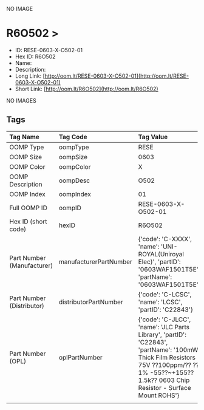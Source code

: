 


  
NO IMAGE  
# R6O502 > 

- ID: RESE-0603-X-O502-01
- Hex ID: R6O502
- Name: 
- Description: 
- Long Link: [http://oom.lt/RESE-0603-X-O502-01](http://oom.lt/RESE-0603-X-O502-01)
- Short Link: [http://oom.lt/R6O502](http://oom.lt/R6O502)
  
NO IMAGES  
## Tags
  

|Tag Name|Tag Code|Tag Value|
| :--- | :--- | :--- |
|OOMP Type|oompType|RESE|
|OOMP Size|oompSize|0603|
|OOMP Color|oompColor|X|
|OOMP Description|oompDesc|O502|
|OOMP Index|oompIndex|01|
|Full OOMP ID|oompID|RESE-0603-X-O502-01|
|Hex ID (short code)|hexID|R6O502|
|Part Number (Manufacturer)|manufacturerPartNumber|{'code': 'C-XXXX', 'name': 'UNI-ROYAL(Uniroyal Elec)', 'partID': '0603WAF1501T5E', 'partName': '0603WAF1501T5E'}|
|Part Number (Distributor)|distributorPartNumber|{'code': 'C-LCSC', 'name': 'LCSC', 'partID': 'C22843'}|
|Part Number (OPL)|oplPartNumber|{'code': 'C-JLCC', 'name': 'JLC Parts Library', 'partID': 'C22843', 'partName': '100mW Thick Film Resistors 75V ??100ppm/?? ??1% -55??~+155?? 1.5k?? 0603  Chip Resistor - Surface Mount ROHS'}|
||||
